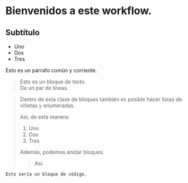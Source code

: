 # Bienvenidos a este workflow.

## Subtítulo


- Uno
- Dos
- Tres

Esto es un párrafo común y corriente.

>Esto es un bloque de texto.<br>
>De un par de líneas.

>Dentro de esta clase de bloques también es posible hacer listas de viñetas y enumeradas.<br>
>
>Así, de esta manera:
>1. Uno
>2. Dos
>3. Tres
>
>Además, podemos anidar bloques.
>> Así.

```
Esto sería un bloque de código.

```